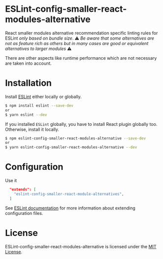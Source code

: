 # ESLint-config-smaller-react-modules-alternative

React smaller modules alternative recommendation specific linting rules for ESLint _only based on bundle size_.
⚠️ _Be aware that some alternatives are not as feature rich as others but in many cases are good or equivalent alternatives to larger modules_ ⚠️

There are other aspects like runtime performance which are not necessary are taken into account.

# Installation

Install [ESLint](https://www.github.com/eslint/eslint) either locally or globally.

```sh
$ npm install eslint --save-dev
or
$ yarn eslint --dev
```

If you installed `ESLint` globally, you have to install React plugin globally too. Otherwise, install it locally.

```sh
$ npm eslint-config-smaller-react-modules-alternative --save-dev
or
$ yarn eslint-config-smaller-react-modules-alternative --dev
```

# Configuration

Use it

```json
  "extends": [
    "eslint-config-smaller-react-module-alternatives",
  ]
```

See [ESLint documentation](http://eslint.org/docs/user-guide/configuring#extending-configuration-files) for more information about extending configuration files.

# License

ESLint-config-smaller-react-modules-alternative is licensed under the [MIT License](http://www.opensource.org/licenses/mit-license.php).
